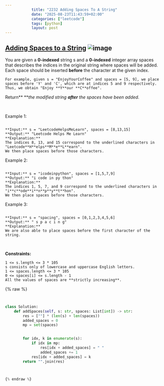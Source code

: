 ```yaml
---
            title: "2232 Adding Spaces To A String"
            date: "2025-08-23T11:43:59+02:00"
            categories: ["leetcode"]
            tags: [python]
            layout: post
---
```

            
## [Adding Spaces to a String](https://leetcode.com/problems/adding-spaces-to-a-string) ![image](https://img.shields.io/badge/Difficulty-Medium-orange)

You are given a **0-indexed** string s and a **0-indexed** integer array spaces that describes the indices in the original string where spaces will be added. Each space should be inserted **before** the character at the given index.

	For example, given s = "EnjoyYourCoffee" and spaces = [5, 9], we place spaces before 'Y' and 'C', which are at indices 5 and 9 respectively. Thus, we obtain "Enjoy **Y**our **C**offee".

Return** ***the modified string **after** the spaces have been added.*

 

Example 1:

```

**Input:** s = "LeetcodeHelpsMeLearn", spaces = [8,13,15]
**Output:** "Leetcode Helps Me Learn"
**Explanation:** 
The indices 8, 13, and 15 correspond to the underlined characters in "Leetcode**H**elps**M**e**L**earn".
We then place spaces before those characters.

```

Example 2:

```

**Input:** s = "icodeinpython", spaces = [1,5,7,9]
**Output:** "i code in py thon"
**Explanation:**
The indices 1, 5, 7, and 9 correspond to the underlined characters in "i**c**ode**i**n**p**y**t**hon".
We then place spaces before those characters.

```

Example 3:

```

**Input:** s = "spacing", spaces = [0,1,2,3,4,5,6]
**Output:** " s p a c i n g"
**Explanation:**
We are also able to place spaces before the first character of the string.

```

 

**Constraints:**

	1 <= s.length <= 3 * 105
	s consists only of lowercase and uppercase English letters.
	1 <= spaces.length <= 3 * 105
	0 <= spaces[i] <= s.length - 1
	All the values of spaces are **strictly increasing**.

{% raw %}


```python


class Solution:
    def addSpaces(self, s: str, spaces: List[int]) -> str:
        res = [""] * (len(s) + len(spaces))
        added_spaces = 0
        mp = set(spaces)

        
        for idx, k in enumerate(s):
            if idx in mp:
                res[idx + added_spaces] = " "
                added_spaces += 1
            res[idx + added_spaces] = k
        return "".join(res)
        


{% endraw %}
```
